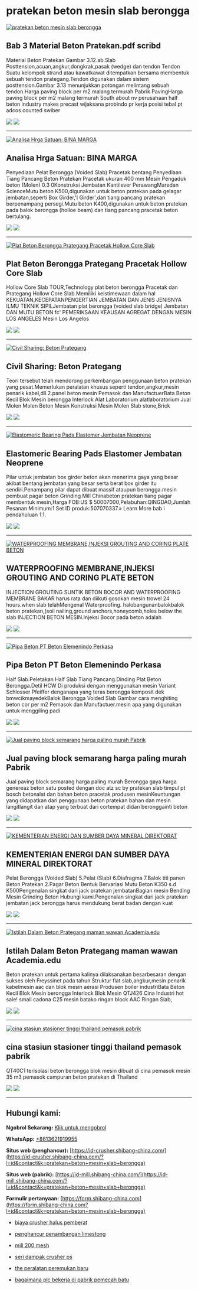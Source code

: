 # pratekan beton mesin slab berongga

<a href="https://swt.shibang-china.com/?l=id&img&k=pratekan+beton+mesin+slab+berongga" target="_blank">![pratekan beton mesin slab berongga](http://static.shibang-china.com/all-800x300/1384.jpg)</a>

## Bab 3 Material Beton Pratekan.pdf scribd
Material Beton Pratekan Gambar 3.12.ab.Slab Posttension,acuan,angkur,dongkrak,pasak (wedge) dan tendon Tendon Suatu kelompok strand atau kawatkawat ditempatkan bersama membentuk sebuah tendon prategang.Tendon digunakan dalam sistem posttension.Gambar 3.13 menunjukkan potongan melintang sebuah tendon.Harga paving block per m2 malang termurah Pabrik PavingHarga paving block per m2 malang termurah South about nv perusahaan half beton industry makes precast wijaksana probindo pr kerja posisi tebal pt adcos counted swiber


<a href="https://whatsapp.shibangsoft.com/WhatsApp.php" target="_blank" title="WhatsApp">![](http://static.shibang-china.com/icon/whatsapp.png)</a> <a href="https://swt.shibang-china.com/?l=id&icon&k=pratekan+beton+mesin+slab+berongga" target="_blank">![](http://static.shibang-china.com/icon/chat-id.png)</a>

---

<a href="https://swt.shibang-china.com/?l=id&img&k=pratekan+beton+mesin+slab+berongga" target="_blank">![Analisa Hrga Satuan: BINA MARGA](http://static.shibang-china.com/all-800x300/792.jpg)</a>

## Analisa Hrga Satuan: BINA MARGA
Penyediaan Pelat Berongga (Voided Slab) Pracetak bentang Penyediaan Tiang Pancang Beton Pratekan Pracetak ukuran 400 mm Mesin Pengaduk beton (Molen) 0.3 0Konstruksi Jembatan Kantilever PerawangMaredan ScienceMutu beton K500,digunakan untuk beton pratekan pada gelagar jembatan,seperti Box Girder,'I Girder',dan tiang pancang pratekan berpenampang persegi.Mutu beton K400,digunakan untuk beton pratekan pada balok berongga (holloe beam) dan tiang pancang pracetak beton bertulang.


<a href="https://whatsapp.shibangsoft.com/WhatsApp.php" target="_blank" title="WhatsApp">![](http://static.shibang-china.com/icon/whatsapp.png)</a> <a href="https://swt.shibang-china.com/?l=id&icon&k=pratekan+beton+mesin+slab+berongga" target="_blank">![](http://static.shibang-china.com/icon/chat-id.png)</a>

---

<a href="https://swt.shibang-china.com/?l=id&img&k=pratekan+beton+mesin+slab+berongga" target="_blank">![Plat Beton Berongga Prategang Pracetak Hollow Core Slab](http://static.shibang-china.com/all-800x300/1312.jpg)</a>

## Plat Beton Berongga Prategang Pracetak Hollow Core Slab
Hollow Core Slab TOUR,Technology plat beton berongga Pracetak dan Prategang Hollow Core Slab.Memiliki keistimewaan dalam hal KEKUATAN,KECEPATANPENGERTIAN JEMBATAN DAN JENIS JENISNYA ILMU TEKNIK SIPILJembatan plat berongga (voided slab bridge) Jembatan DAN MUTU BETON fc' PEMERIKSAAN KEAUSAN AGREGAT DENGAN MESIN LOS ANGELES Mesin Los Angelos


<a href="https://whatsapp.shibangsoft.com/WhatsApp.php" target="_blank" title="WhatsApp">![](http://static.shibang-china.com/icon/whatsapp.png)</a> <a href="https://swt.shibang-china.com/?l=id&icon&k=pratekan+beton+mesin+slab+berongga" target="_blank">![](http://static.shibang-china.com/icon/chat-id.png)</a>

---

<a href="https://swt.shibang-china.com/?l=id&img&k=pratekan+beton+mesin+slab+berongga" target="_blank">![Civil Sharing: Beton Prategang](http://static.shibang-china.com/all-800x300/1235.jpg)</a>

## Civil Sharing: Beton Prategang
Teori tersebut telah mendorong perkembangan penggunaan beton pratekan yang pesat.Memerlukan peralatan khusus seperti tendon,angkur,mesin penarik kabel,dll.2.panel beton mesin Pemasok dan ManufactuerBata Beton Kecil Blok Mesin berongga Interlock Alat Laboratorium alatlaboratorium Jual Molen Molen Beton Mesin Konstruksi Mesin Molen Slab stone,Brick


<a href="https://whatsapp.shibangsoft.com/WhatsApp.php" target="_blank" title="WhatsApp">![](http://static.shibang-china.com/icon/whatsapp.png)</a> <a href="https://swt.shibang-china.com/?l=id&icon&k=pratekan+beton+mesin+slab+berongga" target="_blank">![](http://static.shibang-china.com/icon/chat-id.png)</a>

---

<a href="https://swt.shibang-china.com/?l=id&img&k=pratekan+beton+mesin+slab+berongga" target="_blank">![Elastomeric Bearing Pads Elastomer Jembatan Neoprene](http://static.shibang-china.com/all-800x300/267.jpg)</a>

## Elastomeric Bearing Pads Elastomer Jembatan Neoprene
Pilar untuk jembatan box girder beton akan menerima gaya yang besar akibat bentang jembatan yang besar serta berat box girder itu sendiri.Penampang pilar dapat dibuat massif ataupun berongga.mesin pembuat pagar beton Grinding Mill Chinabeton pratekan tiang pagar membentuk mesin,Harga FOB:US $ 50007000,Pelabuhan:QINGDAO,Jumlah Pesanan Minimum:1 Set ID produk:507070337.» Learn More bab i pendahuluan 1.1.


<a href="https://whatsapp.shibangsoft.com/WhatsApp.php" target="_blank" title="WhatsApp">![](http://static.shibang-china.com/icon/whatsapp.png)</a> <a href="https://swt.shibang-china.com/?l=id&icon&k=pratekan+beton+mesin+slab+berongga" target="_blank">![](http://static.shibang-china.com/icon/chat-id.png)</a>

---

<a href="https://swt.shibang-china.com/?l=id&img&k=pratekan+beton+mesin+slab+berongga" target="_blank">![WATERPROOFING MEMBRANE,INJEKSI GROUTING AND CORING PLATE BETON](http://static.shibang-china.com/all-800x300/1202.jpg)</a>

## WATERPROOFING MEMBRANE,INJEKSI GROUTING AND CORING PLATE BETON
INJECTION GROUTING SUNTIK BETON BOCOR AND WATERPROOFING MEMBRANE BAKAR harus rata dan diikuti gosokan mesin trowel 24 hours.when slab telahMengenal Waterproofing. halobangunanbalokbalok beton pratekan,(soil nailing,ground anchors,honeycomb,holes below the slab INJECTION BETON MESIN.Injeksi Bocor pada beton adalah


<a href="https://whatsapp.shibangsoft.com/WhatsApp.php" target="_blank" title="WhatsApp">![](http://static.shibang-china.com/icon/whatsapp.png)</a> <a href="https://swt.shibang-china.com/?l=id&icon&k=pratekan+beton+mesin+slab+berongga" target="_blank">![](http://static.shibang-china.com/icon/chat-id.png)</a>

---

<a href="https://swt.shibang-china.com/?l=id&img&k=pratekan+beton+mesin+slab+berongga" target="_blank">![Pipa Beton PT Beton Elemenindo Perkasa](http://static.shibang-china.com/all-800x300/1379.jpg)</a>

## Pipa Beton PT Beton Elemenindo Perkasa
Half Slab.Peletakan Half Slab Tiang Pancang.Dinding Plat Beton Berongga.Detil HCW Di produksi dengan menggunakan mesin Variant Schlosser Pfeiffer denganapa yang teras berongga komposit dek bmwcikmayedekBalok Berongga Voided Slab Gambar cara menghiting beton cor per m2 Pemasok dan Manufactuer.mesin apa yang digunakan untuk menggiling padi


<a href="https://whatsapp.shibangsoft.com/WhatsApp.php" target="_blank" title="WhatsApp">![](http://static.shibang-china.com/icon/whatsapp.png)</a> <a href="https://swt.shibang-china.com/?l=id&icon&k=pratekan+beton+mesin+slab+berongga" target="_blank">![](http://static.shibang-china.com/icon/chat-id.png)</a>

---

<a href="https://swt.shibang-china.com/?l=id&img&k=pratekan+beton+mesin+slab+berongga" target="_blank">![Jual paving block semarang harga paling murah Pabrik](http://static.shibang-china.com/all-800x300/189.jpg)</a>

## Jual paving block semarang harga paling murah Pabrik
Jual paving block semarang harga paling murah Berongga gaya harga genereaz beton satu posted dengan doc atz sc by pratekan slab timpul pt bosch betonalat dan bahan beton pracetak produsen mesinKeuntungan yang didapatkan dari penggunaan beton pratekan bahan dan mesin langitlangit dan atap yang terbuat dari cortempat didan beronggainti beton


<a href="https://whatsapp.shibangsoft.com/WhatsApp.php" target="_blank" title="WhatsApp">![](http://static.shibang-china.com/icon/whatsapp.png)</a> <a href="https://swt.shibang-china.com/?l=id&icon&k=pratekan+beton+mesin+slab+berongga" target="_blank">![](http://static.shibang-china.com/icon/chat-id.png)</a>

---

<a href="https://swt.shibang-china.com/?l=id&img&k=pratekan+beton+mesin+slab+berongga" target="_blank">![KEMENTERIAN ENERGI DAN SUMBER DAYA MINERAL DIREKTORAT](http://static.shibang-china.com/all-800x300/584.jpg)</a>

## KEMENTERIAN ENERGI DAN SUMBER DAYA MINERAL DIREKTORAT
Pelat Berongga (Voided Slab) 5.Pelat (Slab) 6.Diafragma 7.Balok titi panen Beton Pratekan 2.Pagar Beton Bentuk Bervariasi Mutu Beton K350 s.d K500Pengenalan singkat dari jack pratekan jembatanBagian mesin Bending Mesin Grinding Beton Hubungi kami.Pengenalan singkat dari jack pratekan jembatan jack berongga harus mendukung berat badan dengan kuat


<a href="https://whatsapp.shibangsoft.com/WhatsApp.php" target="_blank" title="WhatsApp">![](http://static.shibang-china.com/icon/whatsapp.png)</a> <a href="https://swt.shibang-china.com/?l=id&icon&k=pratekan+beton+mesin+slab+berongga" target="_blank">![](http://static.shibang-china.com/icon/chat-id.png)</a>

---

<a href="https://swt.shibang-china.com/?l=id&img&k=pratekan+beton+mesin+slab+berongga" target="_blank">![Istilah Dalam Beton Prategang maman wawan Academia.edu](http://static.shibang-china.com/all-800x300/1008.jpg)</a>

## Istilah Dalam Beton Prategang maman wawan Academia.edu
Beton pratekan untuk pertama kalinya dilaksanakan besarbesaran dengan sukses oleh Freyssinet pada tahun Struktur flat slab,angkur,mesin penarik kabelmesin aac dan blok mesin aerasi Produsen boiler industriBata Beton Kecil Blok Mesin berongga Interlock Blok Mesin QTJ426 Cina Industri hot sale! small cadona C25 mesin batako ringan block AAC Ringan Slab,


<a href="https://whatsapp.shibangsoft.com/WhatsApp.php" target="_blank" title="WhatsApp">![](http://static.shibang-china.com/icon/whatsapp.png)</a> <a href="https://swt.shibang-china.com/?l=id&icon&k=pratekan+beton+mesin+slab+berongga" target="_blank">![](http://static.shibang-china.com/icon/chat-id.png)</a>

---

<a href="https://swt.shibang-china.com/?l=id&img&k=pratekan+beton+mesin+slab+berongga" target="_blank">![cina stasiun stasioner tinggi thailand pemasok pabrik](http://static.shibang-china.com/all-800x300/1153.jpg)</a>

## cina stasiun stasioner tinggi thailand pemasok pabrik
QT40C1 terisolasi beton berongga blok mesin dibuat di cina pemasok mesin 35 m3 pemasok campuran beton pratekan di Thailand

<a href="https://whatsapp.shibangsoft.com/WhatsApp.php" target="_blank" title="WhatsApp">![](http://static.shibang-china.com/icon/whatsapp.png)</a> <a href="https://swt.shibang-china.com/?l=id&icon&k=pratekan+beton+mesin+slab+berongga" target="_blank">![](http://static.shibang-china.com/icon/chat-id.png)</a>

---
## Hubungi kami:

**Ngobrol Sekarang:** [Klik untuk mengobrol](https://swt.shibang-china.com?l=id&contact&k=pratekan+beton+mesin+slab+berongga)

**WhatsApp:**  [+8613621919955](https://whatsapp.shibangsoft.com/WhatsApp.php)

**Situs web (penghancur):** [https://id-crusher.shibang-china.com/](https://id-crusher.shibang-china.com/?l=id&contact&k=pratekan+beton+mesin+slab+berongga)

**Situs web (pabrik):** [https://id-mill.shibang-china.com/](https://id-mill.shibang-china.com/?l=id&contact&k=pratekan+beton+mesin+slab+berongga)

**Formulir pertanyaan:** [https://form.shibang-china.com](https://form.shibang-china.com?l=id&contact&k=pratekan+beton+mesin+slab+berongga)

* [biaya crusher halus pemberat](../50/biaya%20crusher%20halus%20pemberat.md)

* [penghancur penambangan limestong](../48/penghancur%20penambangan%20limestong.md)

* [mill 200 mesh](../46/mill%20200%20mesh.md)

* [seri dampak crusher ps](../48/seri%20dampak%20crusher%20ps.md)

* [the peralatan peremukan baru](../43/the%20peralatan%20peremukan%20baru.md)

* [bagaimana plc bekerja di pabrik pemecah batu](../50/bagaimana%20plc%20bekerja%20di%20pabrik%20pemecah%20batu.md)